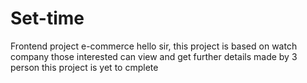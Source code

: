 # Set-time
Frontend project e-commerce 
hello sir,
this project is based on watch company those interested can view and get further details
made by 3 person
this project is yet to cmplete 
